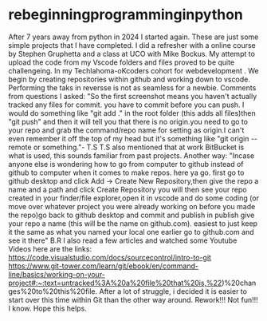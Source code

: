 # rebeginningprogramminginpython
After 7 years away from python in 2024 I started again. These are just some simple projects that I have completed.
I did a refresher with a online course by Stephen Gruphetta and a class at UCO with Mike Bockus.
My attempt to upload the code from my Vscode folders and files proved to be quite challengeing. In my Techlahoma-oKcoders
cohort for webdevelopment . We begin by creating repositories within github and working down to vscode. Performing the taks in reversse
is not as seamless for a newbie.
Comments from questions I asked:
"So the first screenshot means you haven't actually tracked any files for commit. you have to commit before you can push.
I would do something like "git add ." in the root folder (this adds all files)then "git push" and then it will tell you 
that there is no origin.you need to go to your repo and grab the command/repo name for setting as origin.I can't even 
remember it off the top of my head but it's something like "git origin --remote <repo name> or something."- T.S
T.S also mentioned that at work BitBucket is what is used, this sounds familiar from past projects.
Another way:
"Incase anyone else is wondering how to go from computer to github instead of github to computer when it comes to make repos.  here ya go.
first go to github desktop and click Add -> Create New Repository,then give the repo a name and a path and click Create Repository
you will then see your repo created in your finder/file explorer,open it in vscode and do some coding (or move over whatever project 
you were already working on before you made the repo)go back to github desktop and commit and publish in publish give your repo a name 
(this will be the name on github.com). easiest to just keep it the same as what you named your local one earlier
go to github.com and see it there" B.R
I also read a few articles and watched some Youtube Videos here are the links:
https://code.visualstudio.com/docs/sourcecontrol/intro-to-git
https://www.git-tower.com/learn/git/ebook/en/command-line/basics/working-on-your-project#:~:text=untracked%3A%20a%20file%20that%20is,%22)%20changes%20to%20this%20file.
After a lot of struggle, i decided it is easier to start over this time within Git than the other way around. Rework!!! Not fun!!! I know. Hope this helps.
